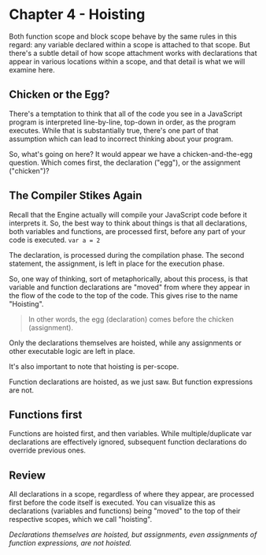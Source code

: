 # Chapter 4 - Hoisting

Both function scope and block scope behave by the same rules in this regard: any variable declared within a scope is attached to that scope. But there's a subtle detail of how scope attachment works with declarations that appear in various locations within a scope, and that detail is what we will examine here.

## Chicken or the Egg?
There's a temptation to think that all of the code you see in a JavaScript program is interpreted line-by-line, top-down in order, as the program executes. While that is substantially true, there's one part of that assumption which can lead to incorrect thinking about your program.

So, what's going on here? It would appear we have a chicken-and-the-egg question. Which comes first, the declaration ("egg"), or the assignment ("chicken")?

## The Compiler Stikes Again
Recall that the Engine actually will compile your JavaScript code before it interprets it. So, the best way to think about things is that all declarations, both variables and functions, are processed first, before any part of your code is executed.
`var a = 2`

The declaration, is processed during the compilation phase. The second statement, the assignment, is left in place for the execution phase.

So, one way of thinking, sort of metaphorically, about this process, is that variable and function declarations are "moved" from where they appear in the flow of the code to the top of the code. This gives rise to the name "Hoisting".

> In other words, the egg (declaration) comes before the chicken (assignment).

Only the declarations themselves are hoisted, while any assignments or other executable logic are left in place.

It's also important to note that hoisting is per-scope.

Function declarations are hoisted, as we just saw. But function expressions are not.

## Functions first
Functions are hoisted first, and then variables. While multiple/duplicate var declarations are effectively ignored, subsequent function declarations do override previous ones.

## Review
All declarations in a scope, regardless of where they appear, are processed first before the code itself is executed. You can visualize this as declarations (variables and functions) being "moved" to the top of their respective scopes, which we call "hoisting".

*Declarations themselves are hoisted, but assignments, even assignments of function expressions, are not hoisted.*